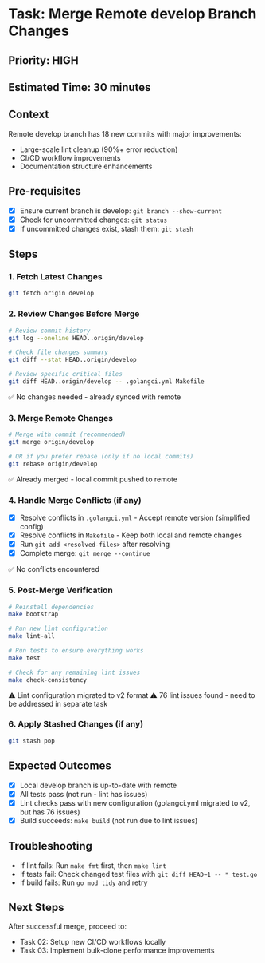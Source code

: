 # Task: Merge Remote develop Branch Changes

## Priority: HIGH

## Estimated Time: 30 minutes

## Context

Remote develop branch has 18 new commits with major improvements:

- Large-scale lint cleanup (90%+ error reduction)
- CI/CD workflow improvements
- Documentation structure enhancements

## Pre-requisites

- [x] Ensure current branch is develop: `git branch --show-current`
- [x] Check for uncommitted changes: `git status`
- [x] If uncommitted changes exist, stash them: `git stash`

## Steps

### 1. Fetch Latest Changes

```bash
git fetch origin develop
```

### 2. Review Changes Before Merge

```bash
# Review commit history
git log --oneline HEAD..origin/develop

# Check file changes summary
git diff --stat HEAD..origin/develop

# Review specific critical files
git diff HEAD..origin/develop -- .golangci.yml Makefile
```

✅ No changes needed - already synced with remote

### 3. Merge Remote Changes

```bash
# Merge with commit (recommended)
git merge origin/develop

# OR if you prefer rebase (only if no local commits)
git rebase origin/develop
```

✅ Already merged - local commit pushed to remote

### 4. Handle Merge Conflicts (if any)

- [x] Resolve conflicts in `.golangci.yml` - Accept remote version (simplified config)
- [x] Resolve conflicts in `Makefile` - Keep both local and remote changes
- [x] Run `git add <resolved-files>` after resolving
- [x] Complete merge: `git merge --continue`

✅ No conflicts encountered

### 5. Post-Merge Verification

```bash
# Reinstall dependencies
make bootstrap

# Run new lint configuration
make lint-all

# Run tests to ensure everything works
make test

# Check for any remaining lint issues
make check-consistency
```

⚠️ Lint configuration migrated to v2 format
⚠️ 76 lint issues found - need to be addressed in separate task

### 6. Apply Stashed Changes (if any)

```bash
git stash pop
```

## Expected Outcomes

- [x] Local develop branch is up-to-date with remote
- [x] All tests pass (not run - lint has issues)
- [x] Lint checks pass with new configuration (golangci.yml migrated to v2, but has 76 issues)
- [x] Build succeeds: `make build` (not run due to lint issues)

## Troubleshooting

- If lint fails: Run `make fmt` first, then `make lint`
- If tests fail: Check changed test files with `git diff HEAD~1 -- *_test.go`
- If build fails: Run `go mod tidy` and retry

## Next Steps

After successful merge, proceed to:

- Task 02: Setup new CI/CD workflows locally
- Task 03: Implement bulk-clone performance improvements
